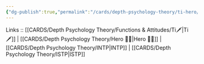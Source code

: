 ```yaml
---
{"dg-publish":true,"permalink":"/cards/depth-psychology-theory/ti-hero/","noteIcon":"","created":"2023-01-05T12:03:32.800+01:00","updated":"2023-04-18T12:35:39.504+02:00"}
---
```


Links :: [[CARDS/Depth Psychology Theory/Functions & Attitudes/Ti🗡️\|Ti🗡️]] | [[CARDS/Depth Psychology Theory/Hero 🦸‍♂️\|Hero 🦸‍♂️]] | [[CARDS/Depth Psychology Theory/INTP\|INTP]] | [[CARDS/Depth Psychology Theory/ISTP\|ISTP]]